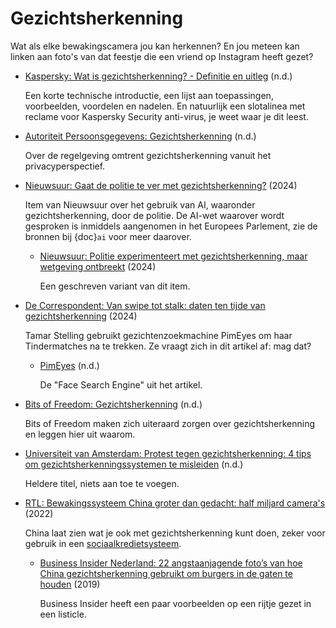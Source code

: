 # Gezichtsherkenning

Wat als elke bewakingscamera jou kan herkennen? En jou meteen kan linken aan foto's van dat feestje die een vriend op Instagram heeft gezet?

- [Kaspersky: Wat is gezichtsherkenning? - Definitie en uitleg](https://www.kaspersky.nl/resource-center/definitions/what-is-facial-recognition) (n.d.)

  Een korte technische introductie, een lijst aan toepassingen, voorbeelden, voordelen en nadelen. En natuurlijk een slotalinea met reclame voor Kaspersky Security anti-virus, je weet waar je dit leest.

- [Autoriteit Persoonsgegevens: Gezichtsherkenning](https://www.autoriteitpersoonsgegevens.nl/themas/identificatie/biometrie/gezichtsherkenning) (n.d.)

  Over de regelgeving omtrent gezichtsherkenning vanuit het privacyperspectief.

- [Nieuwsuur: Gaat de politie te ver met gezichtsherkenning?](https://nos.nl/nieuwsuur/video/2505548-gaat-de-politie-te-ver-met-gezichtsherkenning) (2024)

  Item van Nieuwsuur over het gebruik van AI, waaronder gezichtsherkenning, door de politie. De AI-wet waarover wordt gesproken is inmiddels aangenomen in het Europees Parlement, zie de bronnen bij {doc}`ai` voor meer daarover.

  - [Nieuwsuur: Politie experimenteert met gezichtsherkenning, maar wetgeving ontbreekt](https://nos.nl/nieuwsuur/artikel/2503831-politie-experimenteert-met-gezichtsherkenning-maar-wetgeving-ontbreekt) (2024)

    Een geschreven variant van dit item.

- [De Correspondent: Van swipe tot stalk: daten ten tijde van gezichtsherkenning](https://decorrespondent.nl/15120/van-swipe-tot-stalk-daten-ten-tijde-van-gezichtsherkenning/b84dacd1-83f6-09a8-2235-623caa8fa9b1) (2024)

  Tamar Stelling gebruikt gezichtenzoekmachine PimEyes om haar Tindermatches na te trekken. Ze vraagt zich in dit artikel af: mag dat?

  - [PimEyes](https://pimeyes.com/en) (n.d.)

    De "Face Search Engine" uit het artikel.

- [Bits of Freedom: Gezichtsherkenning](https://www.bitsoffreedom.nl/dossiers/gezichtsherkenning/) (n.d.)

  Bits of Freedom maken zich uiteraard zorgen over gezichtsherkenning en leggen hier uit waarom.

- [Universiteit van Amsterdam: Protest tegen gezichtsherkenning: 4 tips om gezichtsherkenningssystemen te misleiden](https://www.uva.nl/programmas/bachelors/beta-gamma/open-dagen-en-events/digital-future/gezichtsherkenning.html) (n.d.)

  Heldere titel, niets aan toe te voegen.

- [RTL: Bewakingssysteem China groter dan gedacht: half miljard camera's](https://www.rtl.nl/tech/artikel/5316493/china-gezichtsherkenning-surveillance-spionage-cameras) (2022)

  China laat zien wat je ook met gezichtsherkenning kunt doen, zeker voor gebruik in een [sociaalkredietsysteem](https://nl.wikipedia.org/wiki/Chinees_sociaalkredietsysteem).

  - [Business Insider Nederland: 22 angstaanjagende foto’s van hoe China gezichtsherkenning gebruikt om burgers in de gaten te houden](https://www.businessinsider.nl/china-gezichtsherkenning-burgers-camera/) (2019)

    Business Insider heeft een paar voorbeelden op een rijtje gezet in een listicle.
